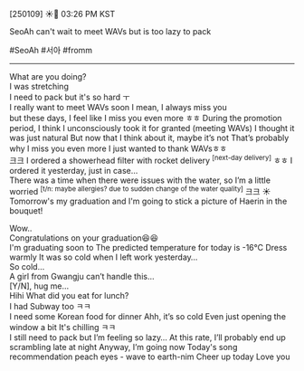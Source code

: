 [250109] ☀️💭 03:26 PM KST

SeoAh can't wait to meet WAVs but is too lazy to pack 

#SeoAh #서아 #fromm

____
What are you doing?  
I was stretching  
I need to pack but it's so hard ㅜ  
I really want to meet WAVs soon
I mean, I always miss you  
but these days, I feel like I miss you even more 
ㅎㅎ 
During the promotion period, I think I unconsciously took it for granted (meeting WAVs)
I thought it was just natural
But now that I think about it, maybe it’s not
That’s probably why I miss you even more
I just wanted to thank WAVsㅎㅎ  
크크
I ordered a showerhead filter with rocket delivery <sup>[next-day delivery]</sup>
ㅎㅎ
I ordered it yesterday, just in case…  
There was a time when there were issues with the water, so I’m a little worried
<sup>[t/n: maybe allergies? due to sudden change of the water quality]</sup>
크크
☀️ Tomorrow's my graduation and I'm going to stick a picture of Haerin in the bouquet!

Wow..  
Congratulations on your graduation😆😆  
I'm graduating soon to 
The predicted temperature for today is -16°C
Dress warmly
It was so cold when I left work yesterday…  
So cold…  
A girl from Gwangju can’t handle this…  
[Y/N], hug me…  
Hihi
What did you eat for lunch?  
I had Subway too
ㅋㅋ  
I need some Korean food for dinner
Ahh, it’s so cold
Even just opening the window a bit
It's chilling
ㅋㅋ  
I still need to pack but I’m feeling so lazy…
At this rate, I’ll probably end up scrambling late at night
Anyway, I’m going now
Today's song recommendation
peach eyes - wave to earth-nim 
Cheer up today
Love you